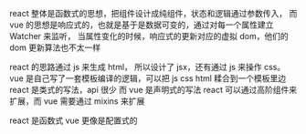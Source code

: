 react 整体是函数式的思想，把组件设计成纯组件，状态和逻辑通过参数传入，
而 vue 的思想是响应式的，也就是基于是数据可变的，通过对每一个属性建立 Watcher 来监听， 当属性变化的时候，响应式的更新对应的虚拟 dom，他们的 dom 更新算法也不太一样

react 的思路通过 js 来生成 html， 所以设计了 jsx，还有通过 js 来操作 css。vue 是自己写了一套模板编译的逻辑，可以把 js css html 糅合到一个模板里边
react 是类式的写法，api 很少 而 vue 是声明式的写法
react 可以通过高阶组件来扩展，而 vue 需要通过 mixins 来扩展

react 是函数式
vue 更像是配置式的
